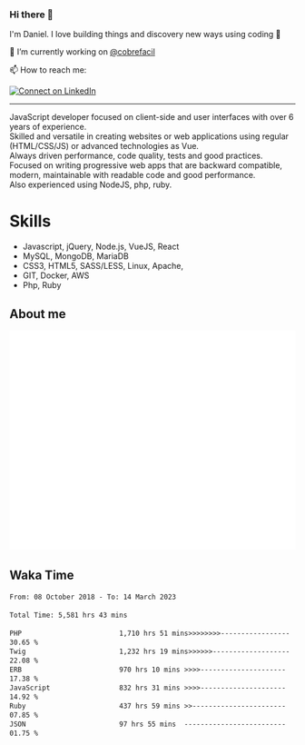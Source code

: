 ### Hi there 👋

I'm Daniel. I love building things and discovery new ways using coding :raised_hands: 

🔭 I’m currently working on [@cobrefacil](https://www.cobrefacil.com.br/)

📫 How to reach me:

[![Connect on LinkedIn](https://img.shields.io/badge/--linkedin?label=LinkedIn&logo=LinkedIn&style=social)](https://www.linkedin.com/in/daniel-cerverizzo/)

---

JavaScript developer focused on client-side and user interfaces with over 6 years of experience.  
Skilled and versatile in creating websites or web applications using regular (HTML/CSS/JS) or advanced technologies as Vue.  
Always driven performance, code quality, tests and good practices.  
 Focused on writing progressive web apps that are backward compatible, modern, maintainable with readable code and good performance.  
Also experienced using NodeJS, php, ruby. 


# Skills

 - Javascript, jQuery, Node.js, VueJS, React
 - MySQL, MongoDB, MariaDB    
 - CSS3, HTML5, SASS/LESS,  Linux, Apache,
 - GIT, Docker, AWS
 - Php, Ruby

## About me

![Metrics](/github-metrics.svg)

## Waka Time

<!--START_SECTION:waka-->

```text
From: 08 October 2018 - To: 14 March 2023

Total Time: 5,581 hrs 43 mins

PHP                        1,710 hrs 51 mins>>>>>>>>-----------------   30.65 %
Twig                       1,232 hrs 19 mins>>>>>>-------------------   22.08 %
ERB                        970 hrs 10 mins >>>>---------------------   17.38 %
JavaScript                 832 hrs 31 mins >>>>---------------------   14.92 %
Ruby                       437 hrs 59 mins >>-----------------------   07.85 %
JSON                       97 hrs 55 mins  -------------------------   01.75 %
```

<!--END_SECTION:waka-->

